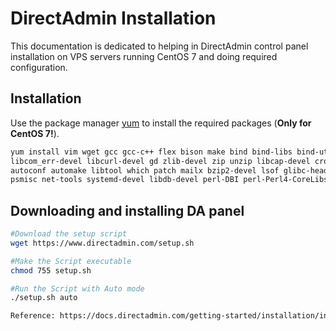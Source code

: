# DirectAdmin Installation

This documentation is dedicated to helping in DirectAdmin control panel installation on VPS servers running CentOS 7 and doing required configuration. 
## Installation

Use the package manager [yum](https://wiki.centos.org/PackageManagement/Yum) to install the required packages (<b>Only for CentOS 7!</b>).

```bash
yum install vim wget gcc gcc-c++ flex bison make bind bind-libs bind-utils openssl openssl-devel perl quota libaio \
libcom_err-devel libcurl-devel gd zlib-devel zip unzip libcap-devel cronie bzip2 cyrus-sasl-devel perl-ExtUtils-Embed \
autoconf automake libtool which patch mailx bzip2-devel lsof glibc-headers kernel-devel expat-devel \
psmisc net-tools systemd-devel libdb-devel perl-DBI perl-Perl4-CoreLibs perl-libwww-perl xfsprogs rsyslog logrotate crontabs file kernel-headers
```

## Downloading and installing DA panel 
```bash
#Download the setup script
wget https://www.directadmin.com/setup.sh

#Make the Script executable
chmod 755 setup.sh

#Run the Script with Auto mode
./setup.sh auto

Reference: https://docs.directadmin.com/getting-started/installation/installguide.html
```



